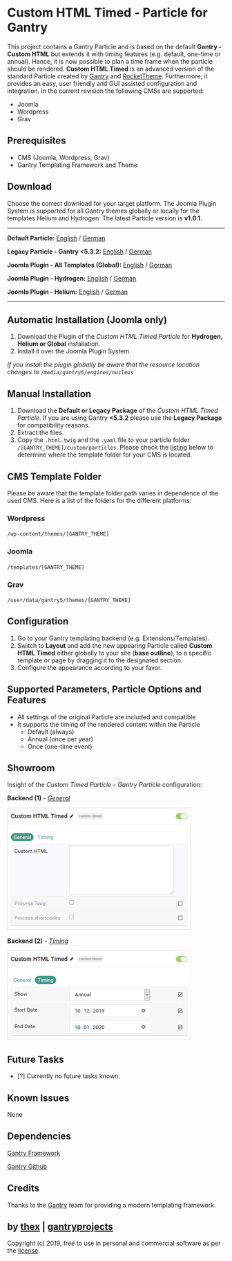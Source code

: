 # Custom HTML Timed - Particle for Gantry
This project contains a Gantry Particle and is based on the default **Gantry - Custom HTML** but extends it with timing features (e.g. default, one-time or annual). Hence, it is now possible to plan a time frame when the particle should be rendered. **Custom HTML Timed** is an advanced version of the standard Particle created by [Gantry](http://gantry.org/) and [RocketTheme](https://rockettheme.com/). Furthermore, it provides an easy, user friendly and GUI assisted configuration and integration. In the current revision the following CMSs are supported:
* Joomla
* Wordpress
* Grav

## Prerequisites
* CMS (Joomla, Wordpress, Grav)
* Gantry Templating Framework and Theme

## Download
Choose the correct download for your target platform. The Joomla Plugin System is supported for all Gantry themes globally or locally for the templates Helium and Hydrogen. The latest Particle version is **v1.0.1**.
___
**Default Particle:**
[English](https://github.com/thexmanxyz/Custom-HTML-Timed-Gantry/releases/download/v1.0.1/cht.particle.only.EN.v1.0.1.zip) / [German](https://github.com/thexmanxyz/Custom-HTML-Timed-Gantry/releases/download/v1.0.1/cht.particle.only.DE.v1.0.1.zip)

**Legacy Particle - Gantry <5.3.2:**
[English](https://github.com/thexmanxyz/Custom-HTML-Timed-Gantry/releases/download/v1.0.1/cht.particle.only.legacy.EN.v1.0.1.zip) / [German](https://github.com/thexmanxyz/Custom-HTML-Timed-Gantry/releases/download/v1.0.1/cht.particle.only.legacy.DE.v1.0.1.zip)

**Joomla Plugin - All Templates (Global):**
[English](https://github.com/thexmanxyz/Custom-HTML-Timed-Gantry/releases/download/v1.0.1/cht.j3.global.EN.v1.0.1.zip) / [German](https://github.com/thexmanxyz/Custom-HTML-Timed-Gantry/releases/download/v1.0.1/cht.j3.global.DE.v1.0.1.zip)

**Joomla Plugin - Hydrogen:**
[English](https://github.com/thexmanxyz/Custom-HTML-Timed-Gantry/releases/download/v1.0.1/cht.j3.hydrogen.EN.v1.0.1.zip) / [German](https://github.com/thexmanxyz/Custom-HTML-Timed-Gantry/releases/download/v1.0.1/cht.j3.hydrogen.DE.v1.0.1.zip)

**Joomla Plugin - Helium:**
[English](https://github.com/thexmanxyz/Custom-HTML-Timed-Gantry/releases/download/v1.0.1/cht.j3.helium.EN.v1.0.1.zip) / [German](https://github.com/thexmanxyz/Custom-HTML-Timed-Gantry/releases/download/v1.0.1/cht.j3.helium.DE.v1.0.1.zip)
___

## Automatic Installation (Joomla only)
1. Download the Plugin of the *Custom HTML Timed Particle* for **Hydrogen, Helium or Global** installation.
2. Install it over the Joomla Plugin System.

*If you install the plugin globally be aware that the resource location changes to `/media/gantry5/engines/nucleus`*

## Manual Installation
1. Download the **Default or Legacy Package** of the *Custom HTML Timed Particle*. If you are using Gantry **<5.3.2** please use the **Legacy Package** for compatibility reasons.
2. Extract the files.
3. Copy the `.html.twig` and the `.yaml` file to your particle folder `/[GANTRY_THEME]/custom/particles`. Please check the [listing](https://github.com/thexmanxyz/Custom-HTML-Timed-Gantry#cms-template-folder) below to determine where the template folder for your CMS is located.

## CMS Template Folder
Please be aware that the template folder path varies in dependence of the used CMS. Here is a list of the folders for the different platforms:

### Wordpress
`/wp-content/themes/[GANTRY_THEME]`

### Joomla
`/templates/[GANTRY_THEME]`

### Grav
`/user/data/gantry5/themes/[GANTRY_THEME]`
   
## Configuration
1. Go to your Gantry templating backend (e.g. Extensions/Templates).
2. Switch to **Layout** and add the new appearing Particle called **Custom HTML Timed** either globally to your site (**base outline**), to a specific template or page by dragging it to the designated section.
3. Configure the appearance according to your favor.
 
## Supported Parameters, Particle Options and Features
* All settings of the original Particle are included and compatible
* It supports the timing of the rendered content within the Particle
  * Default (always)
  * Annual (once per year)
  * Once (one-time event)

## Showroom
Insight of the *Custom Timed Particle - Gantry Particle* configuration:

**Backend (1)** - *[General](/screenshots/backend_general.png)*

![1](/screenshots/backend_general.png)

**Backend (2)** - *[Timing](/screenshots/backend_timing.png)*

![2](/screenshots/backend_timing.png)

## Future Tasks
- [?] Currently no future tasks known.

## Known Issues
None

## Dependencies
[Gantry Framework](http://gantry.org/)

[Gantry Github](https://github.com/gantry/gantry5)

## Credits
Thanks to the [Gantry](https://github.com/gantry) team for providing a modern templating framework.

## by [thex](https://github.com/thexmanxyz) | [gantryprojects](https://gantryprojects.com)
Copyright (c) 2019, free to use in personal and commercial software as per the [license](/LICENSE.md).
